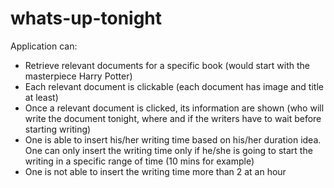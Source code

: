 # whats-up-tonight
Application can: 

- Retrieve relevant documents for a specific book (would start with the masterpiece Harry Potter)
- Each relevant document is clickable (each document has image and title at least)
- Once a relevant document is clicked, its information are shown (who will write the document tonight, where and if the writers have to wait before starting writing)
- One is able to insert his/her writing time based on his/her duration idea. One can only insert the writing time only if he/she is going to start
the writing in a specific range of time (10 mins for example)
 - One is not able to insert the writing time more than 2 at an hour
